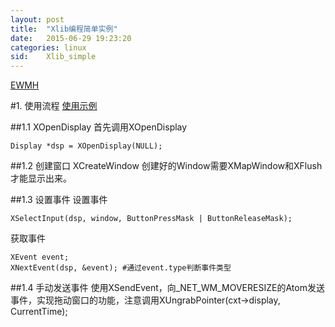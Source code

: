 ```yaml
---
layout: post
title:  "Xlib编程简单实例"
date:   2015-06-29 19:23:20
categories: linux
sid:    Xlib_simple
---
```

[EWMH](http://standards.freedesktop.org/wm-spec/wm-spec-latest.html)

#1. 使用流程
[使用示例](/files/simple_event.c)

##1.1 XOpenDisplay
首先调用XOpenDisplay

	Display *dsp = XOpenDisplay(NULL);

##1.2 创建窗口
	XCreateWindow
创建好的Window需要XMapWindow和XFlush才能显示出来。

##1.3 设置事件
设置事件

	XSelectInput(dsp, window, ButtonPressMask | ButtonReleaseMask);
获取事件

	XEvent event;
	XNextEvent(dsp, &event); #通过event.type判断事件类型

##1.4 手动发送事件
使用XSendEvent，向_NET_WM_MOVERESIZE的Atom发送事件，实现拖动窗口的功能，注意调用XUngrabPointer(cxt->display, CurrentTime);	
